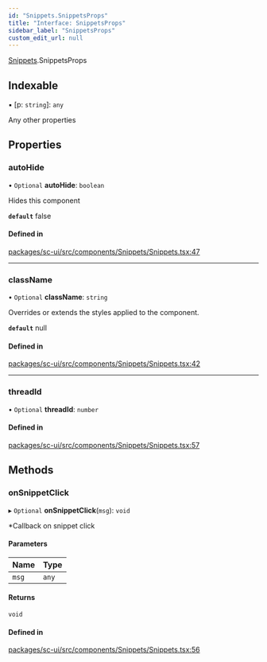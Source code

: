 ```yaml
---
id: "Snippets.SnippetsProps"
title: "Interface: SnippetsProps"
sidebar_label: "SnippetsProps"
custom_edit_url: null
---
```


[Snippets](../modules/Snippets.md).SnippetsProps

## Indexable

▪ [p: `string`]: `any`

Any other properties

## Properties

### autoHide

• `Optional` **autoHide**: `boolean`

Hides this component

**`default`** false

#### Defined in

[packages/sc-ui/src/components/Snippets/Snippets.tsx:47](https://github.com/selfcommunity/community-ui/blob/e8a635a/packages/sc-ui/src/components/Snippets/Snippets.tsx#L47)

___

### className

• `Optional` **className**: `string`

Overrides or extends the styles applied to the component.

**`default`** null

#### Defined in

[packages/sc-ui/src/components/Snippets/Snippets.tsx:42](https://github.com/selfcommunity/community-ui/blob/e8a635a/packages/sc-ui/src/components/Snippets/Snippets.tsx#L42)

___

### threadId

• `Optional` **threadId**: `number`

#### Defined in

[packages/sc-ui/src/components/Snippets/Snippets.tsx:57](https://github.com/selfcommunity/community-ui/blob/e8a635a/packages/sc-ui/src/components/Snippets/Snippets.tsx#L57)

## Methods

### onSnippetClick

▸ `Optional` **onSnippetClick**(`msg`): `void`

*Callback on snippet click

#### Parameters

| Name | Type |
| :------ | :------ |
| `msg` | `any` |

#### Returns

`void`

#### Defined in

[packages/sc-ui/src/components/Snippets/Snippets.tsx:56](https://github.com/selfcommunity/community-ui/blob/e8a635a/packages/sc-ui/src/components/Snippets/Snippets.tsx#L56)
